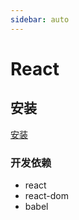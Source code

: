 ```yaml
---
sidebar: auto
---
```


# React

## 安装

[安装](https://zh-hans.reactjs.org/docs/getting-started.html)

### 开发依赖

- react
- react-dom
- babel
